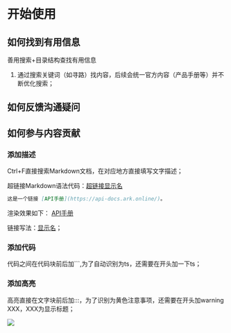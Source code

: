 # 开始使用

## 如何找到有用信息

善用搜索+目录结构查找有用信息

1. 通过搜索关键词（如寻路）找内容，后续会统一官方内容（产品手册等）并不断优化搜索；

## 如何反馈沟通疑问



## 如何参与内容贡献



### 添加描述

Ctrl+F直接搜索Markdown文档，在对应地方直接填写文字描述；


超链接Markdown语法代码：[超链接显示名](超链接地址 "超链接title")

``` markdown
这是一个链接 [API手册](https://api-docs.ark.online/)。
```

渲染效果如下：
[API手册](https://api-docs.ark.online/)



链接写法：[显示名](链接)；

### 添加代码

代码之间在代码块前后加```,为了自动识别为ts，还需要在开头加一下ts；

### 添加高亮

高亮直接在文字块前后加:::，为了识别为黄色注意事项，还需要在开头加warning XXX，XXX为显示标题；

<a href="https://github.com/prodigytech-doc/api-docs/graphs/contributors"><img src="https://opencollective.com/vuejs/contributors.svg?width=890" /></a>
